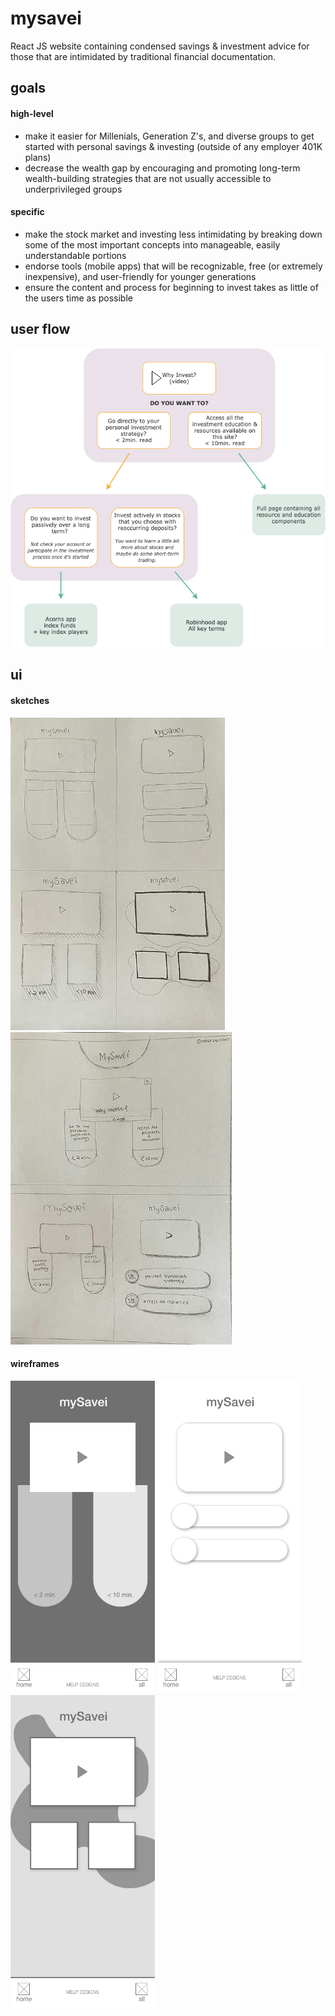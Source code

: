 # mysavei
React JS website containing condensed savings & investment advice for those that are intimidated by traditional financial documentation.

## goals
#### high-level
* make it easier for Millenials, Generation Z's, and diverse groups to get started with personal savings & investing (outside of any employer 401K plans)
* decrease the wealth gap by encouraging and promoting long-term wealth-building strategies that are not usually accessible to underprivileged groups
#### specific
* make the stock market and investing less intimidating by breaking down some of the most important concepts into manageable, easily understandable portions
* endorse tools (mobile apps) that will be recognizable, free (or extremely inexpensive), and user-friendly for younger generations
* ensure the content and process for beginning to invest takes as little of the users time as possible

## user flow
![Website User Flow](/imgs/mysavei-UXFlow.png)

## ui
#### sketches
<img src="/imgs/mysavei-sketches1-sm.jpg" height="500px"> <img src="/imgs/mysavei-sketches2-sm.jpg" height="500px">
#### wireframes
<img src="/imgs/wireframe-1.jpg" height="500px"> <img src="/imgs/wireframe-2.jpg" height="500px"> <img src="/imgs/wireframe-3.jpg" height="500px">

